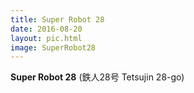 ```yaml
---
title: Super Robot 28
date: 2016-08-20
layout: pic.html
image: SuperRobot28
---
```


**Super Robot 28** (鉄人28号 Tetsujin 28-go)
